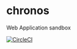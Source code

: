 # chronos
Web Application sandbox

[![CircleCI](https://circleci.com/gh/shionit/chronos.svg?style=svg)](https://circleci.com/gh/shionit/chronos)
